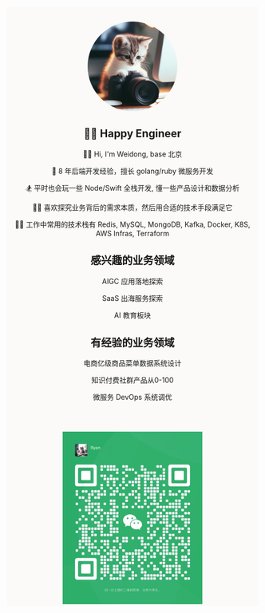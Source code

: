 <style>
img {
  pointer-events: none;
}
</style>


<div style="background-color: #fbfaf8;">

<center><img width="180px" style="border-radius: 50%; margin-top: 30px;" bor src="assets/me/avatar-1.jpeg"></center>

<h2 style="text-align: center;">👨‍💻 Happy Engineer</h2>

<p style="text-align: center;"> 🤾‍♂️ Hi, I'm Weidong, base 北京 </p>

<p style="text-align: center;"> 🌟 8 年后端开发经验，擅长 golang/ruby 微服务开发 </p>

<p style="text-align: center;"> 🏂 平时也会玩一些 Node/Swift 全栈开发, 懂一些产品设计和数据分析 </p>

<p style="text-align: center;"> 🚴‍♂️ 喜欢探究业务背后的需求本质，然后用合适的技术手段满足它 </p>

<p style="text-align: center;"> 🧗‍♂️ 工作中常用的技术栈有 Redis, MySQL, MongoDB, Kafka, Docker, K8S, AWS Infras, Terraform </p>

<h2 style="text-align: center;">感兴趣的业务领域</h2>
<center>
    <p style="text-align: center;"> AIGC 应用落地探索 </p>
    <p style="text-align: center;"> SaaS 出海服务探索 </p>
    <p style="text-align: center;"> AI 教育板块 </p>
</center>

<h2 style="text-align: center;">有经验的业务领域</h2>
<center>
    <p style="text-align: center;"> 电商亿级商品菜单数据系统设计 </p>
    <p style="text-align: center;"> 知识付费社群产品从0-100 </p>
    <p style="text-align: center;"> 微服务 DevOps 系统调优 </p>
</center>


<h2 style="text-align: center;"></h2>
<center><img id="wechat" width="280px" style="margin-top:30px;" bor src="assets/me/ryan-qrcode.jpg" />
</center>

<!-- <h2 style="text-align: center;"></h2>
<div style="display: flex; justify-content: left; align-items:center;">
   <p width="30px" style="margin-left:10%"></p>
   <figure>
    <img id="wechat" width="30px" style="margin-left: 30%" bor src="assets/me/wechat.png" />
    <figcaption>Happy-engineer</figcaption>
    </figure>
    <figure>
    <img id="email" width="30px" style="margin-left: 30%;" bor src="assets/me/email.png">
    <figcaption>guowind@live.com</figcaption>
    </figure>
    <figure>
    <img id="redbook" width="30px" style="margin-left: 30%;" bor src="assets/me/red.png">
    <figcaption>粉丝太少暂不展示😂</figcaption>
    </figure>
</div> -->

</div>